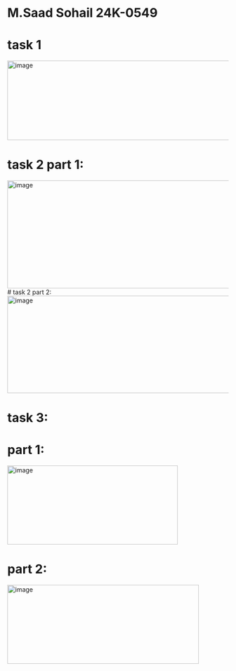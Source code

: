 # M.Saad Sohail     24K-0549
# task 1
<img width="975" height="181" alt="image" src="https://github.com/user-attachments/assets/99dc2d21-4e27-4ef2-ae14-47e75f564c42" />

# task 2 part 1:
<img width="549" height="246" alt="image" src="https://github.com/user-attachments/assets/914b20c3-5e3b-40c3-b44d-04615f4cfa09" />
# task 2 part 2:
<img width="634" height="222" alt="image" src="https://github.com/user-attachments/assets/efb3b193-6165-4ae4-a663-e71d7bc40df2" />

# task 3:
# part 1:

<img width="388" height="180" alt="image" src="https://github.com/user-attachments/assets/627f05d6-e1d5-4fab-a921-9c49062c6e29" />

# part 2:
<img width="436" height="180" alt="image" src="https://github.com/user-attachments/assets/cd622541-580d-43c7-aacb-d87eabe20e4b" />

